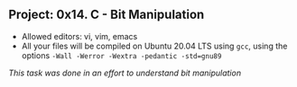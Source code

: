 ## Project: 0x14. C - Bit Manipulation

- Allowed editors: vi, vim, emacs
- All your files will be compiled on Ubuntu 20.04 LTS using `gcc`, using the options `-Wall -Werror -Wextra -pedantic -std=gnu89`

*This task was done in an effort to understand bit manipulation*
